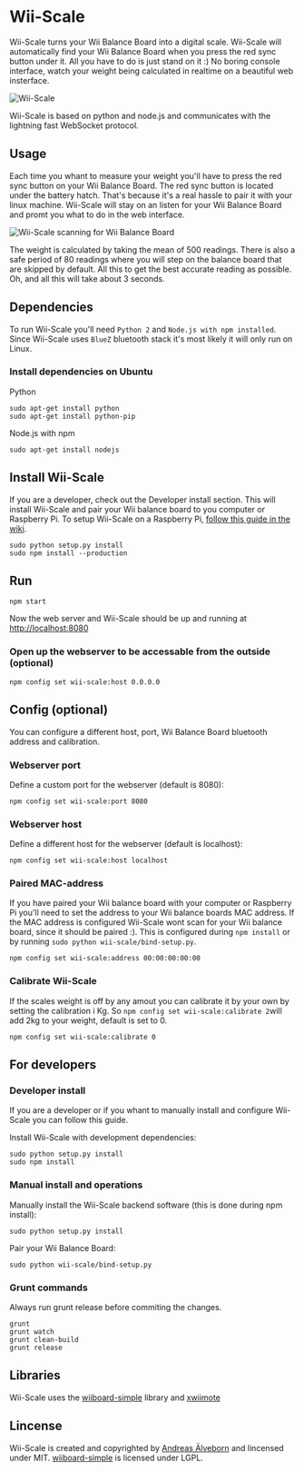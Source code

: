 # Wii-Scale

Wii-Scale turns your Wii Balance Board into a digital scale. Wii-Scale will automatically find your Wii Balance Board when you press the red sync button under it. All you have to do is just stand on it :) No boring console interface, watch your weight being calculated in realtime on a beautiful web insterface.

![Wii-Scale](https://github.com/aelveborn/Wii-Scale/blob/gh-pages/images/wiiscale_measuring.png?raw=true) 

Wii-Scale is based on python and node.js and communicates with the lightning fast WebSocket protocol.

## Usage

Each time you whant to measure your weight you'll have to press the red sync button on your Wii Balance Board. The red sync button is located under the battery hatch. That's because it's a real hassle to pair it with your linux machine. Wii-Scale will stay on an listen for your Wii Balance Board and promt you what to do in the web interface.

![Wii-Scale scanning for Wii Balance Board](https://github.com/aelveborn/Wii-Scale/blob/gh-pages/images/wiiscale_search.png?raw=true) 

The weight is calculated by taking the mean of 500 readings. There is also a safe period of 80 readings where you will step on the balance board that are skipped by default. All this to get the best accurate reading as possible. Oh, and all this will take about 3 seconds.

## Dependencies

To run Wii-Scale you'll need `Python 2` and `Node.js with npm installed`. Since Wii-Scale uses `BlueZ` bluetooth stack it's most likely it will only run on Linux.


### Install dependencies on Ubuntu

Python

	sudo apt-get install python
	sudo apt-get install python-pip

Node.js with npm

	sudo apt-get install nodejs


## Install Wii-Scale

If you are a developer, check out the Developer install section. This will install Wii-Scale and pair your Wii balance board to you computer or Raspberry Pi. To setup Wii-Scale on a Raspberry Pi, [follow this guide in the wiki](https://github.com/aelveborn/Wii-Scale/wiki/Guide:-How-to-install-Wii-Scale-on-Raspberry-Pi).

	sudo python setup.py install
	sudo npm install --production


## Run

	npm start

Now the web server and Wii-Scale should be up and running at [http://localhost:8080](http://localhost:8080)


### Open up the webserver to be accessable from the outside (optional)

	npm config set wii-scale:host 0.0.0.0


## Config (optional)

You can configure a different host, port, Wii Balance Board bluetooth address and calibration.


### Webserver port

Define a custom port for the webserver (default is 8080):

	npm config set wii-scale:port 8080


### Webserver host

Define a different host for the webserver (default is localhost):

	npm config set wii-scale:host localhost


### Paired MAC-address

If you have paired your Wii balance board with your computer or Raspberry Pi you'll need to set the address to your Wii balance boards MAC address. If the MAC address is configured Wii-Scale wont scan for your Wii balance board, since it should be paired :). This is configured during `npm install` or by running `sudo python wii-scale/bind-setup.py`.

	npm config set wii-scale:address 00:00:00:00:00


### Calibrate Wii-Scale

If the scales weight is off by any amout you can calibrate it by your own by setting the calibration i Kg. So `npm config set wii-scale:calibrate 2`will add 2kg to your weight, default is set to 0.

	npm config set wii-scale:calibrate 0


## For developers

### Developer install

If you are a developer or if you whant to manually install and configure Wii-Scale you can follow this guide.

Install Wii-Scale with development dependencies:

	sudo python setup.py install
	sudo npm install


### Manual install and operations

Manually install the Wii-Scale backend software (this is done during npm install):

	sudo python setup.py install

Pair your Wii Balance Board:

	sudo python wii-scale/bind-setup.py


### Grunt commands

Always run grunt release before commiting the changes.

	grunt
	grunt watch
	grunt clean-build
	grunt release


## Libraries

Wii-Scale uses the [wiiboard-simple](https://code.google.com/p/wiiboard-simple/) library and [xwiimote](https://github.com/dvdhrm/xwiimote)


## Lincense

Wii-Scale is created and copyrighted by [Andreas Älveborn](http://aelveborn.com) and lincensed under MIT. [wiiboard-simple](https://code.google.com/p/wiiboard-simple/) is licensed under LGPL.